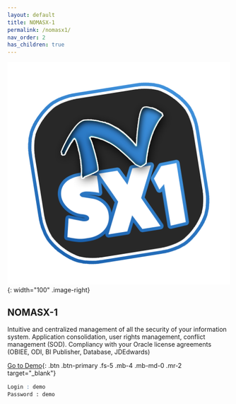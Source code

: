 ```yaml
---
layout: default
title: NOMASX-1
permalink: /nomasx1/
nav_order: 2
has_children: true
---
```


![NOMASX-1](/assets/nomasx1.png){: width="100" .image-right}
## NOMASX-1
Intuitive and centralized management of all the security of your information system. Application consolidation, user rights management, conflict management (SOD). Compliancy with your Oracle license agreements (OBIEE, ODI, BI Publisher, Database, JDEdwards)

[Go to Demo](http://dev.nomana-it.fr:3000/){: .btn .btn-primary .fs-5 .mb-4 .mb-md-0 .mr-2 target="_blank"} 

```scss
Login : demo
Password : demo
```
